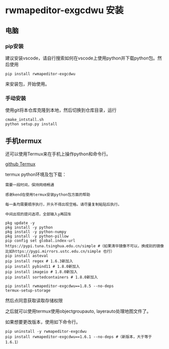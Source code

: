 # rwmapeditor-exgcdwu 安装

## 电脑

### pip安装

建议安装vscode，请自行搜索如何在vscode上使用python并下载python包。然后使用

    pip install rwmapeditor-exgcdwu

来安装包，开始使用。

### 手动安装

使用git将本仓库克隆到本地，然后切换到仓库目录，运行

    cmake_intstall.sh
    python setup.py install

## 手机termux

还可以使用Termux来在手机上操作python和命令行。

[github Termux](https://github.com/termux/termux-app)

termux python环境及包下载：

`需要一段时间，保持网络畅通`

`感谢kend在使用termux安装python包方面的帮助`

`每一条均需要顺序执行，开头不得出现空格。请尽量复制粘贴后执行。`

`中间出现的提问选项，全部输入y再回车`

    pkg update -y
    pkg install -y python
    pkg install -y python-numpy
    pkg install -y python-pillow
    pip config set global.index-url https://pypi.tuna.tsinghua.edu.cn/simple #（如果清华镜像不可以，换成别的镜像比如https://pypi.mirrors.ustc.edu.cn/simple 也行）
    pip install asteval
    pip install regex # 1.6.3新加入
    pip install pybind11 # 1.8.0新加入
    pip install imageio # 1.8.0新加入
    pip install sortedcontainers # 1.8.0新加入

    pip install rwmapeditor-exgcdwu==1.8.5 --no-deps
    termux-setup-storage

然后点同意获取读取存储权限

之后就可以使用termux使用objectgroupauto, layerauto处理地图文件了。

如果想要更改版本，使用如下命令行。

    pip uninstall -y rwmapeditor-exgcdwu
    pip install rwmapeditor-exgcdwu==1.6.1 --no-deps #（新版本，大于等于1.6.1）
